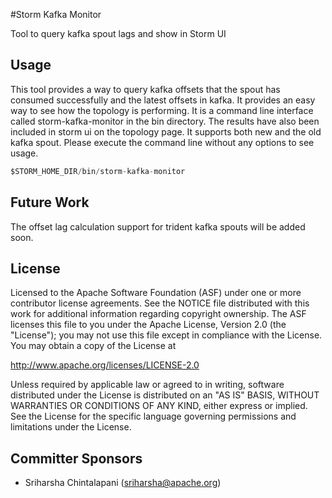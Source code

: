 #Storm Kafka Monitor 

Tool to query kafka spout lags and show in Storm UI

## Usage
This tool provides a way to query kafka offsets that the spout has consumed successfully and the latest
offsets in kafka. It provides an easy way to see how the topology is performing. It is a command line
interface called storm-kafka-monitor in the bin directory. The results have also been included in storm
ui on the topology page. It supports both new and the old kafka spout. Please execute the command
line without any options to see usage.

```java
$STORM_HOME_DIR/bin/storm-kafka-monitor
```

## Future Work 
The offset lag calculation support for trident kafka spouts will be added soon.

## License

Licensed to the Apache Software Foundation (ASF) under one
or more contributor license agreements.  See the NOTICE file
distributed with this work for additional information
regarding copyright ownership.  The ASF licenses this file
to you under the Apache License, Version 2.0 (the
"License"); you may not use this file except in compliance
with the License.  You may obtain a copy of the License at

  http://www.apache.org/licenses/LICENSE-2.0

Unless required by applicable law or agreed to in writing,
software distributed under the License is distributed on an
"AS IS" BASIS, WITHOUT WARRANTIES OR CONDITIONS OF ANY
KIND, either express or implied.  See the License for the
specific language governing permissions and limitations
under the License.

## Committer Sponsors

 * Sriharsha Chintalapani ([sriharsha@apache.org](mailto:sriharsha@apache.org))
 
